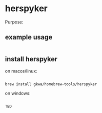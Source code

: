 # herspyker

Purpose:


## example usage

```bash


```

## install herspyker


on macos/linux:
```bash

brew install gkwa/homebrew-tools/herspyker

```


on windows:

```powershell

TBD

```
